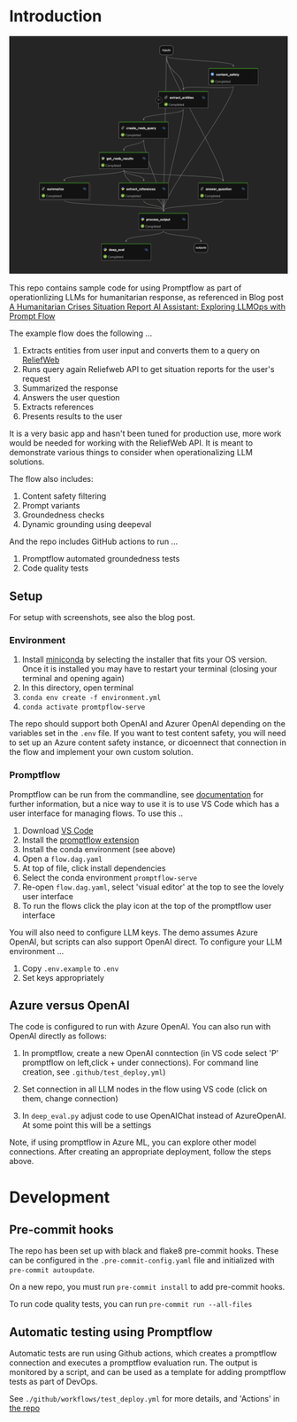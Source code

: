 # Introduction

![ReliefWeb Promptflow Demo](./rweb_flow.png)

This repo contains sample code for using Promptflow as part of operationlizing LLMs for humanitarian response, as referenced in Blog post [A Humanitarian Crises Situation Report AI Assistant: Exploring LLMOps with Prompt Flow](https://medium.com/@astrobagel/a-humanitarian-crises-situation-report-ai-assistant-exploring-llmops-with-prompt-flow-32968b7a878b)

The example flow does the following ...

1. Extracts entities from user input and converts them to a query on [ReliefWeb](https://reliefweb.int/)
2. Runs query again Reliefweb API to get situation reports for the user's request
3. Summarized the response
4. Answers the user question
5. Extracts references 
6. Presents results to the user

It is a very basic app and hasn't been tuned for production use, more work would be needed for working with the ReliefWeb API. It is meant to demonstrate various things to consider when operationalizing LLM solutions. 

The flow also includes:

1. Content safety filtering
2. Prompt variants
3. Groundedness checks
4. Dynamic grounding using deepeval

And the repo includes GitHub actions to run ...

1. Promptflow automated groundedness tests
2. Code quality tests 

## Setup

For setup with screenshots, see also the blog post.

### Environment

1. Install [miniconda](https://docs.conda.io/en/latest/miniconda.html) by selecting the installer that fits your OS version. Once it is installed you may have to restart your terminal (closing your terminal and opening again)
2. In this directory, open terminal
3. `conda env create -f environment.yml`
4. `conda activate promtpflow-serve`

The repo should support both OpenAI and Azurer OpenAI depending on the variables set in the `.env` file. If you want
to test content safety, you will need to set up an Azure content safety instance, or dicoennect that connection in the flow and implement your own custom solution.

### Promptflow
Promptflow can be run from the commandline, see [documentation](https://microsoft.github.io/promptflow/index.html) for further information, but a nice way to use it is to use VS Code which has a user interface for managing flows. To use this ..

1. Download [VS Code](https://code.visualstudio.com/download)
2. Install the [promptflow extension](https://marketplace.visualstudio.com/items?itemName=prompt-flow.prompt-flow)
3. Install the conda environment (see above)
4. Open a `flow.dag.yaml`
5. At top of file, click install dependencies
6. Select the conda environment `promptflow-serve`
7. Re-open `flow.dag.yaml`, select 'visual editor' at the top to see the lovely user interface
8. To run the flows click the play icon at the top of the promptflow user interface 

You will also need to configure LLM keys. The demo assumes Azure OpenAI, but scripts can also support OpenAI direct. To configure your LLM environment ...

1. Copy `.env.example` to `.env`
2. Set keys appropriately

## Azure versus OpenAI

The code is configured to run with Azure OpenAI. You can also run with OpenAI directly as follows:

1. In promptflow, create a new OpenAI conntection (in VS code select 'P' promptflow on left,click + under connections). For command line creation, see `.github/test_deploy,yml`)

2. Set connection in all LLM nodes in the flow using VS code (click on them, change connection)

3. In `deep_eval.py` adjust code to use OpenAIChat instead of AzureOpenAI. At some point this will be a settings

Note, if using promptflow in Azure ML, you can explore other model connections. After creating an appropriate deployment, follow the steps above.

# Development

## Pre-commit hooks

The repo has been set up with black and flake8 pre-commit hooks. These can be configured in the `.pre-commit-config.yaml` file and initialized with `pre-commit autoupdate`.

On a new repo, you must run `pre-commit install` to add pre-commit hooks.

To run code quality tests, you can run `pre-commit run --all-files`

## Automatic testing using Promptflow

Automatic tests are run using Github actions, which creates a promptflow connection and executes a promptflow evaluation run. The output is monitored by a script, and can be used as a template for adding promptflow tests as part of DevOps. 

See `./github/workflows/test_deploy.yml` for more details, and 'Actions' in [the repo](https://github.com/datakind/promptflow_devops_example)
